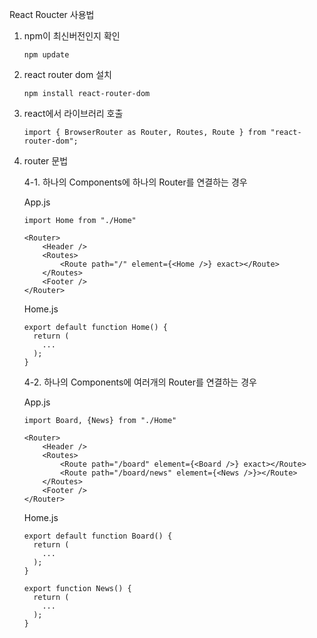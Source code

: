 React Roucter 사용법

1. npm이 최신버전인지 확인

    ```
    npm update
    ```

2. react router dom 설치

    ```
    npm install react-router-dom
    ```

3. react에서 라이브러리 호출

    ```
    import { BrowserRouter as Router, Routes, Route } from "react-router-dom";
    ```

4. router 문법

    4-1. 하나의 Components에 하나의 Router를 연결하는 경우

    App.js
    
    ```
    import Home from "./Home"
    
    <Router>
        <Header />
        <Routes>
            <Route path="/" element={<Home />} exact></Route>
        </Routes>
        <Footer />
    </Router>
    ```
    
    Home.js
    
    ```
    export default function Home() {
      return (
        ...
      );
    }
    ```

    4-2. 하나의 Components에 여러개의 Router를 연결하는 경우
    
    App.js
    
    ```
    import Board, {News} from "./Home"
    
    <Router>
        <Header />
        <Routes>
            <Route path="/board" element={<Board />} exact></Route>
            <Route path="/board/news" element={<News />}></Route>
        </Routes>
        <Footer />
    </Router>
    ```
    
    Home.js
    
    ```
    export default function Board() {
      return (
        ...
      );
    }
    
    export function News() {
      return (
        ...
      );
    }
    ```
